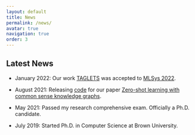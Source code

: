 ```yaml
---
layout: default
title: News
permalink: /news/
avatar: true
navigation: true
order: 3
---
```


## Latest News

- January 2022: Our work [TAGLETS](https://github.com/BatsResearch/taglets) was accepted to [MLSys 2022](https://mlsys.org/).

- August 2021: Releasing [code](https://github.com/BatsResearch/zsl-kg) for our paper [Zero-shot learning with common sense knowledge graphs](/assets/papers/nayak-arxiv20.pdf).

- May 2021: Passed my research comprehensive exam. Officially a Ph.D. candidate.

- July 2019: Started Ph.D. in Computer Science at Brown University.

<!-- - March 2019: Our paper [DEXTER - Data EXTraction & Entity Recognition for Low Resource Datasets](/assets/papers/nayak-aaai19.pdf) was presented at the 2019 AAAI Spring Symposium Series, Stanford University, Palo Alto, USA, 2019.

- March 2018: Finished 9th in the SLAM (Second Language Acquisition Modeling) 2018 shared task. Our system paper - [Context Based Approach
for Second Language Acquisition](assets/papers/nayak-bea18.pdf) will be published in [BEA13](https://www.cs.rochester.edu/~tetreaul/naacl-bea13.html) at NAACL-HLT 2018

- November 2017: I joined [Stride.AI](https://stride.ai) as a NLP Engineer. Spent over 2 year working as a Research Intern and then briefly as a Project Assistant under Prof. H. S. Jamadagni at the Indian Institute of Science, Bangalore.

- July 2017: Presented [V for Vocab: An Intelligent Flashcard Application](/assets/papers/nayak-acl17.pdf) at ACL SRW 2017 in Vancouver, Canada

- June 2017: Received Travel Grant from Association for Computational Linguistics (ACL) to attend the ACL SRW 2017 to be held in Vancouver, Canada.

- May 2017: Received Best outgoing student from Information Science and Engineering Department, M S Ramaiah Institute of Technology.

- July 2015: Started Interning at Indian Institute of Science, Bangalore under Prof. H S Jamadagni. -->